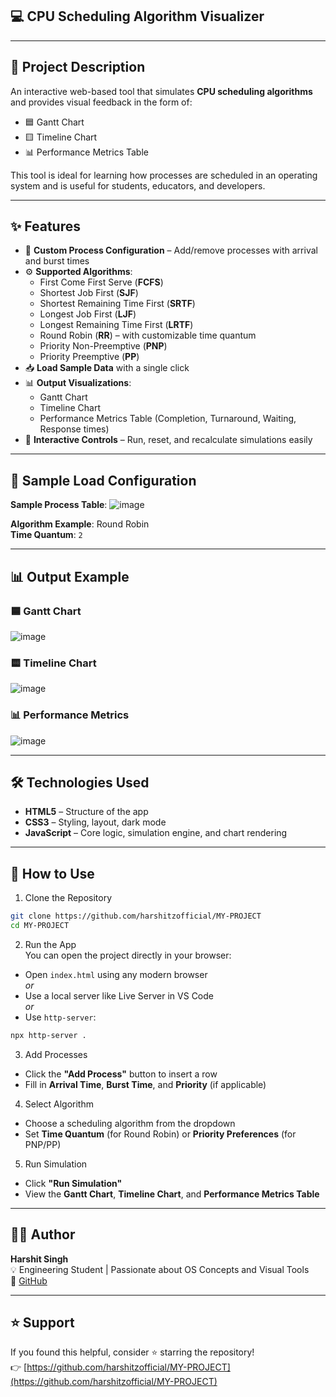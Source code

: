 ## 💻 CPU Scheduling Algorithm Visualizer
---

## 🧠 Project Description

An interactive web-based tool that simulates **CPU scheduling algorithms** and provides visual feedback in the form of:

- 🟦 Gantt Chart  
- 🟨 Timeline Chart  
- 📊 Performance Metrics Table

This tool is ideal for learning how processes are scheduled in an operating system and is useful for students, educators, and developers.

---

## ✨ Features

- 🧩 **Custom Process Configuration** – Add/remove processes with arrival and burst times  
- ⚙️ **Supported Algorithms**:
  - First Come First Serve (**FCFS**)
  - Shortest Job First (**SJF**)
  - Shortest Remaining Time First (**SRTF**)
  - Longest Job First (**LJF**)
  - Longest Remaining Time First (**LRTF**)
  - Round Robin (**RR**) – with customizable time quantum
  - Priority Non-Preemptive (**PNP**)
  - Priority Preemptive (**PP**)
- 📥 **Load Sample Data** with a single click
- 📊 **Output Visualizations**:
  - Gantt Chart
  - Timeline Chart
  - Performance Metrics Table (Completion, Turnaround, Waiting, Response times)
- 🔁 **Interactive Controls** – Run, reset, and recalculate simulations easily

---

## 🧪 Sample Load Configuration

**Sample Process Table**:
![image](https://github.com/user-attachments/assets/10659b12-bf83-4a1c-86bf-aa2a519e6411)


**Algorithm Example**: Round Robin  
**Time Quantum**: `2`

---

## 📊 Output Example

### 🟦 Gantt Chart
![image](https://github.com/user-attachments/assets/849cd398-b1d4-41b8-8f4c-1da0207b48f3)

### 🟨 Timeline Chart
![image](https://github.com/user-attachments/assets/251254ae-7640-4f18-bbf0-2ca9acadb0d4)

### 📊 Performance Metrics
![image](https://github.com/user-attachments/assets/f4a010a1-a96c-453d-9b6e-c99d576ba895)


---

## 🛠️ Technologies Used

- **HTML5** – Structure of the app  
- **CSS3** – Styling, layout, dark mode  
- **JavaScript** – Core logic, simulation engine, and chart rendering

---
## 🚀 How to Use

1. Clone the Repository

```bash
git clone https://github.com/harshitzofficial/MY-PROJECT
cd MY-PROJECT
```

2. Run the App  
You can open the project directly in your browser:

- Open `index.html` using any modern browser  
*or*  
- Use a local server like Live Server in VS Code  
*or*  
- Use `http-server`:

```bash
npx http-server .
```

3. Add Processes  
- Click the **"Add Process"** button to insert a row  
- Fill in **Arrival Time**, **Burst Time**, and **Priority** (if applicable)

4. Select Algorithm  
- Choose a scheduling algorithm from the dropdown  
- Set **Time Quantum** (for Round Robin) or **Priority Preferences** (for PNP/PP)

5. Run Simulation  
- Click **"Run Simulation"**  
- View the **Gantt Chart**, **Timeline Chart**, and **Performance Metrics Table**


---

## 👨‍💻 Author

**Harshit Singh**  
💡 Engineering Student | Passionate about OS Concepts and Visual Tools  
🔗 [GitHub](https://github.com/harshitzofficial)

---
## ⭐ Support

If you found this helpful, consider ⭐ starring the repository!  
👉 [https://github.com/harshitzofficial/MY-PROJECT](https://github.com/harshitzofficial/MY-PROJECT)

